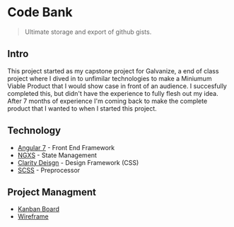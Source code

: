 # Code Bank

> Ultimate storage and export of github gists.

## Intro

This project started as my capstone project for Galvanize, a end of class project where I dived in to unfimilar technologies to make a Miniumum Viable Product that I would show case in front of an audience. I succesfully completed this, but didn't have the experience to fully flesh out my idea. After 7 months of experience I'm coming back to make the complete product that I wanted to when I started this project.

## Technology
* [Angular 7](https://angular.io/) - Front End Framework
* [NGXS](https://github.com/ngxs/store) - State Management
* [Clarity Deisgn](https://clarity.design/) - Design Framework (CSS)
* [SCSS](https://sass-lang.com/guide) - Preprocessor

## Project Managment
* [Kanban Board](https://waffle.io/AlexanderCarlston/Code-Bank-Angular)
* [Wireframe](https://www.figma.com/file/aijDn8RZjWPCgT5fNQs3MWHS/Code-Bank?node-id=0%3A1)